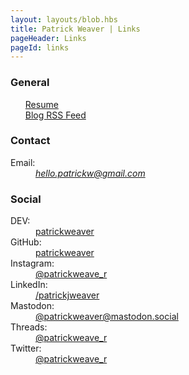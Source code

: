 ```yaml
---
layout: layouts/blob.hbs
title: Patrick Weaver | Links
pageHeader: Links
pageId: links
---
```


<!-- markdownlint-disable MD033 -->

<div class="section">
  <h3>General</h3>

  <ul class="links">
    <dt><a href="/resume">Resume</a></dt>
    <dt><a href="/rss.xml" target="blank">Blog RSS Feed</a></dt>
  </ul>
</div>

<div class="section">
  <h3>Contact</h3>

  <dl class="links">
    <dt>Email:</dt>
    <dd>
      <address>
        <a href="mailto:hello.patrickw@gmail.com" target="_blank">
          hello.patrickw@gmail.com
        </a>
      </address>
  </dl>
</div>

<div class="section">
  <h3>Social</h3>

  <dl class="links">
    <dt>DEV:</dt>
    <dd>
      <a href="https://dev.to/patrickweaver" target="_blank">
        patrickweaver
      </a>
    </dd>
    <dt>GitHub:</dt>
    <dd>
      <a href="https://github.com/patrickweaver" target="_blank">
        patrickweaver
      </a>
    </dd>
    <dt>Instagram:</dt>
    <dd>
      <a
        href="https://www.instagram.com/patrickweave_r/"
        target="_blank"
      >
        @patrickweave_r
      </a>
    </dd>
    <dt>LinkedIn:</dt>
    <dd>
       <a
        href="https://www.linkedin.com/in/patrickjweaver/"
        target="_blank"
      >
        /patrickjweaver
      </a>
    </dd>
    <dt>Mastodon:</dt>
    <dd>
      <a
        href="https://mastodon.social/@patrickweaver"
        target="_blank"
      >
        @patrickweaver@mastodon.social
      </a>
    </dd>
    <dt>Threads:</dt>
    <dd>
      <a
        href="https://www.threads.net/@patrickweave_r"
        target="_blank"
      >
        @patrickweave_r
      </a>
    </dd>
    <dt>Twitter:</dt>
    <dd>
      <a href="https://twitter.com/patrickweave_r" target="_blank">
        @patrickweave_r
      </a>
    </dd>
  </dl>
</div>
